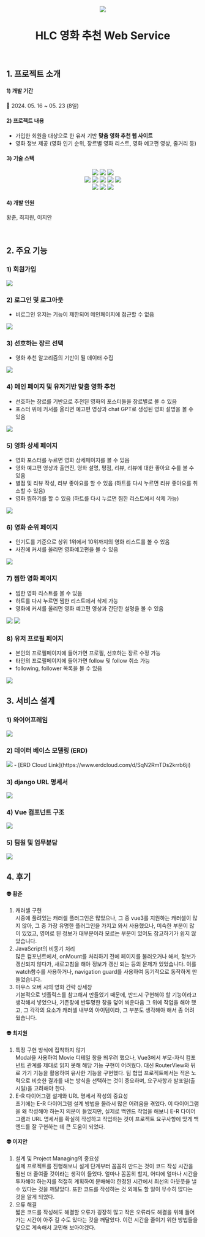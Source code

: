 <p align=center><img src="READMEimg/HLClogo.png"></p>
<div align=center><h1>HLC 영화 추천 Web Service</h1></div>

<br/>

## 1. 프로젝트 소개
#### 1) 개발 기간
📅  2024. 05. 16 ~ 05. 23 (8일)

#### 2) 프로젝트 내용
- 가입한 회원을 대상으로 한 유저 기반 **맞춤 영화 추천 웹 사이트**
- 영화 정보 제공 (영화 인기 순위, 장르별 영화 리스트, 영화 예고편 영상, 줄거리 등)

#### 3) 기술 스택
<div align = center>
  <img src="https://img.shields.io/badge/python-3776AB?style=for-the-badge&logo=python&logoColor=white">
  <img src="https://img.shields.io/badge/django-092E20?style=for-the-badge&logo=django&logoColor=white">
  <img src="https://img.shields.io/badge/sqlite3-003B57?style=for-the-badge&logo=SQLite&logoColor=white">
  <br/>
  <img src="https://img.shields.io/badge/vue.js-4FC08D?style=for-the-badge&logo=vue.js&logoColor=white">
  <img src="https://img.shields.io/badge/bootstrap-7952B3?style=for-the-badge&logo=bootstrap&logoColor=white">
  <img src="https://img.shields.io/badge/html5-E34F26?style=for-the-badge&logo=html5&logoColor=white">
  <img src="https://img.shields.io/badge/css-1572B6?style=for-the-badge&logo=css3&logoColor=white">
  <img src="https://img.shields.io/badge/javascript-F7DF1E?style=for-the-badge&logo=javascript&logoColor=black">
  <br/>
  <img src="https://img.shields.io/badge/git-F05032?style=for-the-badge&logo=git&logoColor=white">
  <img src="https://img.shields.io/badge/github-181717?style=for-the-badge&logo=github&logoColor=white">
  <img src="https://img.shields.io/badge/Figma-F24E1E?style=for-the-badge&logo=Figma&logoColor=white">
</div>


#### 4) 개발 인원
황준, 최지원, 이지안

<br/>

## 2. 주요 기능
### 1) 회원가입
<img src="READMEimg/회원가입.gif">

### 2) 로그인 및 로그아웃
- 비로그인 유저는 기능이 제한되어 메인페이지에 접근할 수 없음
<img src="READMEimg/로그인.png">

### 3) 선호하는 장르 선택
- 영화 추천 알고리즘의 기반이 될 데이터 수집
<img src="READMEimg/장르선택.gif">

### 4) 메인 페이지 및 유저기반 맞춤 영화 추천
- 선호하는 장르를 기반으로 추천된 영화의 포스터들을 장르별로 볼 수 있음
- 포스터 위에 커서를 올리면 예고편 영상과 chat GPT로 생성된 영화 설명을 볼 수 있음
<img src="READMEimg/홈화면.gif">

### 5) 영화 상세 페이지
- 영화 포스터를 누르면 영화 상세페이지를 볼 수 있음
- 영화 예고편 영상과 출연진, 영화 설명, 평점, 리뷰, 리뷰에 대한 좋아요 수를 볼 수 있음
- 별점 및 리뷰 작성, 리뷰 좋아요를 할 수 있음 (하트를 다시 누르면 리뷰 좋아요를 취소할 수 있음)
- 영화 찜하기를 할 수 있음 (하트를 다시 누르면 찜한 리스트에서 삭제 가능)
<img src="READMEimg/상세페이지.gif">

### 6) 영화 순위 페이지
- 인기도를 기준으로 상위 1위에서 10위까지의 영화 리스트를 볼 수 있음
- 사진에 커서를 올리면 영화예고편을 볼 수 있음
 <img src="READMEimg/영화순위.gif">

### 7) 찜한 영화 페이지
- 찜한 영화 리스트를 볼 수 있음
- 하트를 다시 누르면 찜한 리스트에서 삭제 가능
- 영화에 커서를 올리면 영화 예고편 영상과 간단한 설명을 볼 수 있음
<img src="READMEimg/찜한영화1.png">
<img src="READMEimg/찜한영화2.png">

### 8) 유저 프로필 페이지
- 본인의 프로필페이지에 들어가면 프로필, 선호하는 장르 수정 가능
- 타인의 프로필페이지에 들어가면 follow 및 follow 취소 가능
- following, follower 목록을 볼 수 있음
<img src="READMEimg/프로필수정.png">

<br/>

## 3. 서비스 설계
### 1) 와이어프레임 
<img src="READMEimg/피그마.PNG">

### 2) 데이터 베이스 모델링 (ERD)
<img src="READMEimg/영화ERD.png">
- [ERD Cloud Link](https://www.erdcloud.com/d/SqN2RmTDs2krrb6ji) 

### 3) django URL 명세서
<img src="READMEimg/URL명세서.PNG">

### 4) Vue 컴포넌트 구조
<img src="READMEimg/컴포넌트구조.png">

### 5) 팀원 및 업무분담
<img src="READMEimg/업무분담.PNG">


<br/>

## 4. 후기
#### 👽 황준
1. 캐러셀 구현 <br/>
시중에 풀려있는 캐러셀 플러그인은 많았으나, 그 중 vue3를 지원하는 캐러셀이 많지 않아, 그 중 가장 유명한 플러그인을 가지고 와서 사용했으나, 미숙한 부분이 많이 있었고, 영어로 된 정보가 대부분이라 모르는 부분이 있어도 참고하기가 쉽지 않았습니다.
2. JavaScript의 비동기 처리 <br/>
많은 컴포넌트에서, onMount를 처리하기 전에 페이지를 불러오거나 해서, 정보가 갱신되지 않다가, 새로고침을 해야 정보가 갱신 되는 등의 문제가 있었습니다. 이를 watch함수를 사용하거나, navigation guard를 사용하여 동기적으로 동작하게 만들었습니다.
3. 마우스 오버 시의 영화 간략 상세창 <br/>
기본적으로 넷플릭스를 참고해서 만들었기 때문에, 반드시 구현해야 할 기능이라고 생각해서 넣었으나, 기존창에 반투명한 창을 덮어 씌운다음 그 위에 작업을 해야 했고, 그 각각의 요소가 캐러셀 내부의 아이템이라, 그 부분도 생각해야 해서 좀 어려웠습니다.

#### 👽 최지원
1. 특정 구현 방식에 집착하지 않기 <br/>
Modal을 사용하여 Movie 디테일 창을 띄우려 했으나, Vue3에서 부모-자식 컴포넌트 관계를 제대로 읽지 못해 해당 기능 구현이 어려웠다. 대신 RouterView와 뒤로 가기 기능을 활용하여 유사한 기능을 구현했다. 팀 협업 프로젝트에서는 적은 노력으로 비슷한 결과를 내는 방식을 선택하는 것이 중요하며, 요구사항과 발표일(출시일)을 고려해야 한다.
2. E-R 다이어그램 설계와 URL 명세서 작성의 중요성 <br/>
초기에는 E-R 다이어그램 설계 방법을 몰라서 많은 어려움을 겪었다. 이 다이어그램을 왜 작성해야 하는지 의문이 들었지만, 실제로 백엔드 작업을 해보니 E-R 다이어그램과 URL 명세서를 확실히 작성하고 작업하는 것이 프로젝트 요구사항에 맞게 백엔드를 잘 구현하는 데 큰 도움이 되었다.

#### 👽 이지안
1. 설계 및 Project Managing의 중요성 <br/>
실제 프로젝트를 진행해보니 설계 단계부터 꼼꼼히 만드는 것이 코드 작성 시간을 훨씬 더 줄여줄 것이라는 생각이 들었다.
얼마나 꼼꼼히 할지, 어디에 얼마나 시간을 투자해야 하는지를 적절히 계획하여 분배해야 한정된 시간에서 최선의 아웃풋을 낼 수 있다는 것을 깨달았다. 
또한 코드를 작성하는 것 외에도 할 일이 무수히 많다는 것을 알게 되었다.
2. 오류 해결 <br/>
짧은 코드를 작성해도 해결할 오류가 굉장히 많고 작은 오류라도 해결을 위해 들어가는 시간이 아주 길 수도 있다는 것을 깨달았다. 이런 시간을 줄이기 위한 방법들을 앞으로 계속해서 고민해 보아야겠다.
